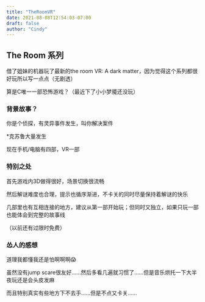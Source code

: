 ```yaml
---
title: "TheRoomVR"
date: 2021-08-08T12:54:03-07:00
draft: false
author: "Cindy"
---
```


## The Room 系列

借了姐妹的机器玩了最新的the room VR: A dark matter，因为觉得这个系列都很好玩所以写一点点（无剧透）

算是C唯一一部恐怖游戏？（最近下了小小梦魇还没玩）



### 背景故事？

你是个侦探，有灵异事件发生，叫你解决案件

*克苏鲁大量发生

现在手机/电脑有四部，VR一部



### 特别之处

首先游戏内3D做得很好，场景切换很流畅

然后解谜难度也合理，提示也循序渐进，不卡关的同时尽量保持着解谜的快乐

几部里也有互相连接的地方，建议从第一部开始玩；但同时又独立，如果只玩一部也能体会到完整的故事线

（以前还有过限时免费）



### 怂人的感想

道理我都懂我还是怕啊啊啊:scream:

虽然没有jump scare很友好……然后多看几遍就习惯了……但是音乐烘托一下大半夜玩还是会头皮发麻

而且特别真实有些地方下不去手……但是不点又卡关……
